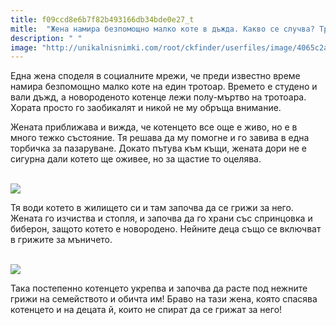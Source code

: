 ```yaml
---
title: f09ccd8e6b7f82b493166db34bde0e27_t
mitle:  "Жена намира безпомощно малко коте в дъжда. Какво се случва? Трогателно!"
description: " "
image: "http://unikalnisnimki.com/root/ckfinder/userfiles/image/4065c2a7f5b0e1210d2b5ad2190f3a36-660x800.jpg"
---
```


<p>   </p><p>Една жена споделя в социалните мрежи, че преди известно време намира безпомощно малко коте на един тротоар. Времето е студено и вали дъжд, а новороденото котенце лежи полу-мъртво на тротоара. Хората просто го заобикалят и никой не му обръща внимание.</p> <p>Жената приближава и вижда, че котенцето все още е живо, но е в много тежко състояние. Тя решава да му помогне и го завива в една торбичка за пазаруване. Докато пътува към къщи, жената дори не е сигурна дали котето ще оживее, но за щастие то оцелява. </p><p> <br/><img src="http://unikalnisnimki.com/root/ckfinder/userfiles/image/4065c2a7f5b0e1210d2b5ad2190f3a36-660x800.jpg"/><br/></p><p></p>    <div id="SC_TBlock_456377" class="SC_TBlock"> </div><p></p><p></p> <p>Тя води котето в жилището си и там започва да се грижи за него. Жената го изчиства и стопля, и започва да го храни със спринцовка и биберон, защото котето е новородено. Нейните деца също се включват в грижите за мъничето.</p> <p> <br/><img src="http://unikalnisnimki.com/root/ckfinder/userfiles/image/e8cddd64496cbd3ff87eb09a284cc722-800x597.jpg"/><br/></p> <p>Така постепенно котенцето укрепва и започва да расте под нежните грижи на семейството и обичта им! Браво на тази жена, която спасява котенцето и на децата й, които не спират да се грижат за него!</p>  <p>    </p><div id="SC_TBlock_456377" class="SC_TBlock"> </div><p></p>             <i></i><i></i>        